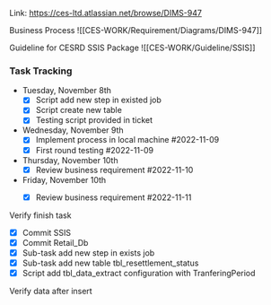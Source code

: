 Link: https://ces-ltd.atlassian.net/browse/DIMS-947

Business Process
![[CES-WORK/Requirement/Diagrams/DIMS-947]]

Guideline for CESRD SSIS Package
![[CES-WORK/Guideline/SSIS]]



### Task Tracking
- Tuesday, November 8th 
     - [x] Script add new step in existed job
     - [x] Script create new table
     - [x] Testing script provided in ticket
- Wednesday, November 9th
     - [x] Implement process in local machine #2022-11-09
     - [x] First round testing #2022-11-09
- Thursday, November 10th
     - [x] Review business requirement #2022-11-10
- Friday, November 10th
     - [x] Review business requirement #2022-11-11


Verify finish task 
- [x] Commit SSIS 
- [x] Commit Retail_Db
- [x] Sub-task add new step in exists job
- [x] Sub-task add new table tbl_resettlement_status
- [x] Script add tbl_data_extract configuration with TranferingPeriod

Verify data after insert
